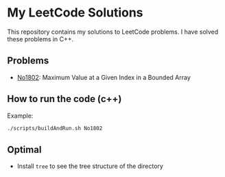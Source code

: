 # My LeetCode Solutions

This repository contains my solutions to LeetCode problems. I have solved these problems in C++.

## Problems

- [No1802](./No1802): Maximum Value at a Given Index in a Bounded Array

## How to run the code (c++)

Example:

```bash
./scripts/buildAndRun.sh No1802
```

## Optimal

- Install `tree` to see the tree structure of the directory
